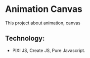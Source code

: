 # Animation Canvas

This project about animation, canvas

## Technology:

- PIXI JS, Create JS, Pure Javascript.